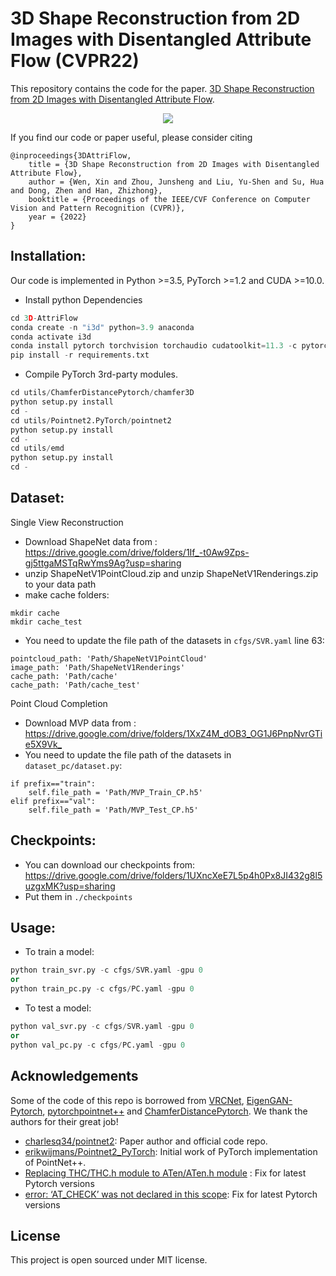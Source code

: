 # 3D Shape Reconstruction from 2D Images with Disentangled Attribute Flow (CVPR22)

This repository contains the code for the paper.
[3D Shape Reconstruction from 2D Images with Disentangled Attribute Flow](https://arxiv.org/abs/2203.15190).

<p align="center", width="780" >
  <img src="img/overview.png"/>
</p>

If you find our code or paper useful, please consider citing

    @inproceedings{3DAttriFlow,
        title = {3D Shape Reconstruction from 2D Images with Disentangled Attribute Flow},
        author = {Wen, Xin and Zhou, Junsheng and Liu, Yu-Shen and Su, Hua and Dong, Zhen and Han, Zhizhong},
        booktitle = {Proceedings of the IEEE/CVF Conference on Computer Vision and Pattern Recognition (CVPR)},
        year = {2022}
    }

## Installation:
Our code is implemented in Python >=3.5, PyTorch >=1.2 and CUDA >=10.0.
- Install python Dependencies
```python
cd 3D-AttriFlow
conda create -n "i3d" python=3.9 anaconda
conda activate i3d
conda install pytorch torchvision torchaudio cudatoolkit=11.3 -c pytorch
pip install -r requirements.txt
```

- Compile PyTorch 3rd-party modules.
```python
cd utils/ChamferDistancePytorch/chamfer3D
python setup.py install
cd -
cd utils/Pointnet2.PyTorch/pointnet2
python setup.py install
cd -
cd utils/emd
python setup.py install
cd -
```

## Dataset:
Single View Reconstruction
- Download ShapeNet data from : https://drive.google.com/drive/folders/1If_-t0Aw9Zps-gj5ttgaMSTqRwYms9Ag?usp=sharing
- unzip ShapeNetV1PointCloud.zip and unzip ShapeNetV1Renderings.zip to your data path
- make cache folders:
```
mkdir cache
mkdir cache_test
```

- You need to update the file path of the datasets in `cfgs/SVR.yaml` line 63:
```
pointcloud_path: 'Path/ShapeNetV1PointCloud'
image_path: 'Path/ShapeNetV1Renderings'
cache_path: 'Path/cache'
cache_path: 'Path/cache_test'
```

Point Cloud Completion
- Download MVP data from : <https://drive.google.com/drive/folders/1XxZ4M_dOB3_OG1J6PnpNvrGTie5X9Vk_>
- You need to update the file path of the datasets in `dataset_pc/dataset.py`:
```
if prefix=="train":
    self.file_path = 'Path/MVP_Train_CP.h5'
elif prefix=="val":
    self.file_path = 'Path/MVP_Test_CP.h5'
```

## Checkpoints:
- You can download our checkpoints from: https://drive.google.com/drive/folders/1UXncXeE7L5p4h0Px8JI432g8l5uzgxMK?usp=sharing
- Put them in `./checkpoints`

## Usage:
- To train a model: 
```python
python train_svr.py -c cfgs/SVR.yaml -gpu 0
or
python train_pc.py -c cfgs/PC.yaml -gpu 0
```
- To test a model:  
```python
python val_svr.py -c cfgs/SVR.yaml -gpu 0
or 
python val_pc.py -c cfgs/PC.yaml -gpu 0
```
## Acknowledgements

Some of the code of this repo is borrowed from [VRCNet](https://github.com/paul007pl/VRCNet), [EigenGAN-Pytorch](https://github.com/bryandlee/eigengan-pytorch), [pytorchpointnet++](https://github.com/erikwijmans/Pointnet2_PyTorch) and [ChamferDistancePytorch](https://github.com/ThibaultGROUEIX/ChamferDistancePytorch). We thank the authors for their great job!

* [charlesq34/pointnet2](https://github.com/charlesq34/pointnet2): Paper author and official code repo.
* [erikwijmans/Pointnet2_PyTorch](https://github.com/erikwijmans/Pointnet2_PyTorch): Initial work of PyTorch implementation of PointNet++. 
* [Replacing THC/THC.h module to ATen/ATen.h module](https://stackoverflow.com/q/72988735/5224257) : Fix for latest Pytorch versions
* [error: ‘AT_CHECK’ was not declared in this scope](https://github.com/open-mmlab/OpenPCDet/issues/284#issuecomment-874171209): Fix for latest Pytorch versions

## License

This project is open sourced under MIT license.

